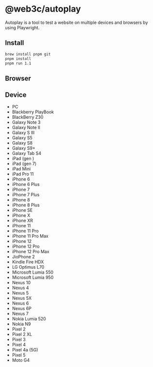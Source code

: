 # @web3c/autoplay

Autoplay is a tool to test a website on multiple devices and browsers by using Playwright.

## Install

```sh
brew install pnpm git
pnpm install
pnpm run 1.1
```

## Browser

## Device

- PC
- Blackberry PlayBook
- BlackBerry Z30
- Galaxy Note 3
- Galaxy Note II
- Galaxy S III
- Galaxy S5
- Galaxy S8
- Galaxy S9+
- Galaxy Tab S4
- iPad (gen )
- iPad (gen 7)
- iPad Mini
- iPad Pro 11
- iPhone 6
- iPhone 6 Plus
- iPhone 7
- iPhone 7 Plus
- iPhone 8
- iPhone 8 Plus
- iPhone SE
- iPhone X
- iPhone XR
- iPhone 11
- iPhone 11 Pro
- iPhone 11 Pro Max
- iPhone 12
- iPhone 12 Pro
- iPhone 12 Pro Max
- JioPhone 2
- Kindle Fire HDX
- LG Optimus L70
- Microsoft Lumia 550
- Microsoft Lumia 950
- Nexus 10
- Nexus 4
- Nexus 5
- Nexus 5X
- Nexus 6
- Nexus 6P
- Nexus 7
- Nokia Lumia 520
- Nokia N9
- Pixel 2
- Pixel 2 XL
- Pixel 3
- Pixel 4
- Pixel 4a (5G)
- Pixel 5
- Moto G4
